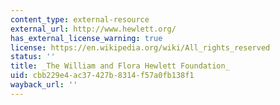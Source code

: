 ```yaml
---
content_type: external-resource
external_url: http://www.hewlett.org/
has_external_license_warning: true
license: https://en.wikipedia.org/wiki/All_rights_reserved
status: ''
title: _The William and Flora Hewlett Foundation_
uid: cbb229e4-ac37-427b-8314-f57a0fb138f1
wayback_url: ''
---
```

